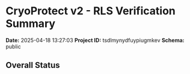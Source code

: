 # CryoProtect v2 - RLS Verification Summary

**Date:** 2025-04-18 13:27:03
**Project ID:** tsdlmynydfuypiugmkev
**Schema:** public

## Overall Status

